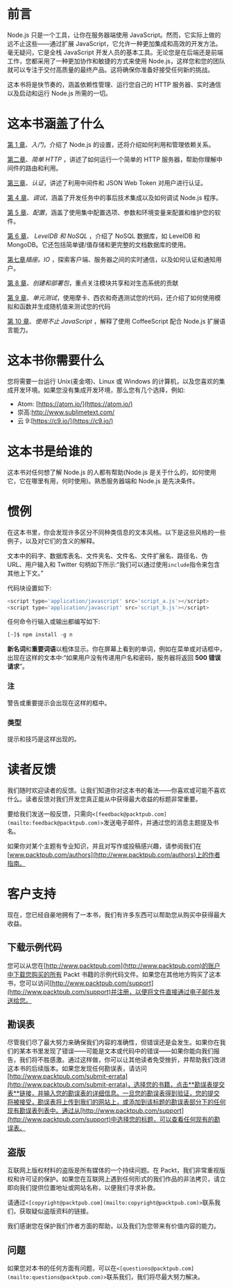 # 前言

Node.js 只是一个工具，让你在服务器端使用 JavaScript。然而，它实际上做的远不止这些——通过扩展 JavaScript，它允许一种更加集成和高效的开发方法。毫无疑问，它是全栈 JavaScript 开发人员的基本工具。无论您是在后端还是前端工作，您都采用了一种更加协作和敏捷的方式来使用 Node.js，这样您和您的团队就可以专注于交付高质量的最终产品。这将确保你准备好接受任何新的挑战。

这本书将是快节奏的，涵盖依赖性管理、运行您自己的 HTTP 服务器、实时通信以及启动和运行 Node.js 所需的一切。

# 这本书涵盖了什么

[第 1 章](01.html "Chapter 1. Getting Started")、*入门*，介绍了 Node.js 的设置，还将介绍如何利用和管理依赖关系。

[第二章](02.html "Chapter 2. Simple HTTP")、*简单 HTTP* ，讲述了如何运行一个简单的 HTTP 服务器，帮助你理解中间件的路由和利用。

[第三章](03.html "Chapter 3. Authentication")、*认证*，讲述了利用中间件和 JSON Web Token 对用户进行认证。

[第 4 章](04.html "Chapter 4. Debugging")、*调试*，涵盖了开发任务中的事后技术集成以及如何调试 Node.js 程序。

[第 5 章](05.html "Chapter 5. Configuration")、*配置*，涵盖了使用集中配置选项、参数和环境变量来配置和维护您的软件。

[第 6 章](06.html "Chapter 6. Level DB and NoSQL")、 *LevelDB 和 NoSQL* ，介绍了 NoSQL 数据库，如 LevelDB 和 MongoDB。它还包括简单键/值存储和更完整的文档数据库的使用。

[第七章](07.html "Chapter 7. Socket.IO")*插座。IO* ，探索客户端、服务器之间的实时通信，以及如何认证和通知用户。

[第 8 章](08.html "Chapter 8. Creating and Deploying Packages")、*创建和部署包*，重点关注模块共享和对生态系统的贡献

[第 9 章](09.html "Chapter 9. Unit Testing")、*单元测试*，使用摩卡、西农和奇遇测试您的代码，还介绍了如何使用模拟和函数并生成随机值来测试您的代码

[第 10 章](10.html "Chapter 10. Using More Than JavaScript")、*使用不止 JavaScript* ，解释了使用 CoffeeScript 配合 Node.js 扩展语言能力。

# 这本书你需要什么

您将需要一台运行 Unix(麦金塔)、Linux 或 Windows 的计算机，以及您喜欢的集成开发环境。如果您没有集成开发环境，那么您有几个选择，例如:

*   Atom: [https://atom.io/](https://atom.io/)
*   崇高:http://www.sublimetext.com/
*   云 9:[https://c9.io/](https://c9.io/)

# 这本书是给谁的

这本书对任何想了解 Node.js 的人都有帮助(Node.js 是关于什么的，如何使用它，它在哪里有用，何时使用)。熟悉服务器端和 Node.js 是先决条件。

# 惯例

在这本书里，你会发现许多区分不同种类信息的文本风格。以下是这些风格的一些例子，以及对它们的含义的解释。

文本中的码字、数据库表名、文件夹名、文件名、文件扩展名、路径名、伪 URL、用户输入和 Twitter 句柄如下所示:“我们可以通过使用`include`指令来包含其他上下文。”

代码块设置如下:

```js
<script type='application/javascript' src='script_a.js'></script>
<script type='application/javascript' src='script_b.js'></script>
```

任何命令行输入或输出都编写如下:

```js
[~]$ npm install -g n

```

**新名词**和**重要词语**以粗体显示。你在屏幕上看到的单词，例如在菜单或对话框中，出现在这样的文本中:“如果用户没有传递用户名和密码，服务器将返回 **500 错误请求**”。

### 注

警告或重要提示会出现在这样的框中。

### 类型

提示和技巧是这样出现的。

# 读者反馈

我们随时欢迎读者的反馈。让我们知道你对这本书的看法——你喜欢或可能不喜欢什么。读者反馈对我们开发您真正能从中获得最大收益的标题非常重要。

要给我们发送一般反馈，只需向`<[feedback@packtpub.com](mailto:feedback@packtpub.com)>`发送电子邮件，并通过您的消息主题提及书名。

如果你对某个主题有专业知识，并且对写作或投稿感兴趣，请参阅我们在[www.packtpub.com/authors](http://www.packtpub.com/authors)上的作者指南。

# 客户支持

现在，您已经自豪地拥有了一本书，我们有许多东西可以帮助您从购买中获得最大收益。

## 下载示例代码

您可以从您在[http://www.packtpub.com](http://www.packtpub.com)的账户中下载您购买的所有 Packt 书籍的示例代码文件。如果您在其他地方购买了这本书，您可以访问[http://www.packtpub.com/support](http://www.packtpub.com/support)并注册，以便将文件直接通过电子邮件发送给您。

## 勘误表

尽管我们尽了最大努力来确保我们内容的准确性，但错误还是会发生。如果你在我们的某本书里发现了错误——可能是文本或代码中的错误——如果你能向我们报告，我们将不胜感激。通过这样做，你可以让其他读者免受挫折，并帮助我们改进这本书的后续版本。如果您发现任何勘误表，请访问[http://www.packtpub.com/submit-errata](http://www.packtpub.com/submit-errata)，选择您的书籍，点击**勘误表提交表**链接，并输入您的勘误表的详细信息。一旦您的勘误表得到验证，您的提交将被接受，勘误表将上传到我们的网站上，或添加到该标题的勘误表部分下的任何现有勘误表列表中。通过从[http://www.packtpub.com/support](http://www.packtpub.com/support)中选择您的标题，可以查看任何现有的勘误表。

## 盗版

互联网上版权材料的盗版是所有媒体的一个持续问题。在 Packt，我们非常重视版权和许可证的保护。如果您在互联网上遇到任何形式的我们作品的非法拷贝，请立即向我们提供位置地址或网站名称，以便我们寻求补救。

请通过`<[copyright@packtpub.com](mailto:copyright@packtpub.com)>`联系我们，获取疑似盗版资料的链接。

我们感谢您在保护我们作者方面的帮助，以及我们为您带来有价值内容的能力。

## 问题

如果您对本书的任何方面有问题，可以在`<[questions@packtpub.com](mailto:questions@packtpub.com)>`联系我们，我们将尽最大努力解决。